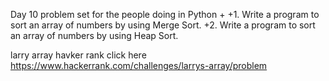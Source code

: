  Day 10 problem set for the people doing in Python
+
+1. Write a program to sort an array of numbers by using Merge Sort.
+2. Write a program to sort an array of numbers by using Heap Sort.

larry array havker rank click here https://www.hackerrank.com/challenges/larrys-array/problem
